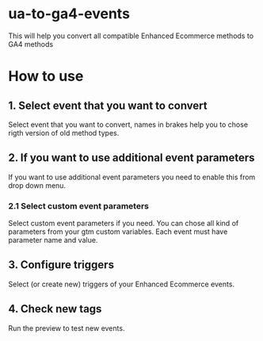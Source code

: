 # ua-to-ga4-events
This will help you convert all compatible Enhanced Ecommerce methods to GA4 methods

# How to use
## 1. Select event that you want to convert
Select event that you want to convert, names in brakes help you to chose rigth version of old method types.
## 2. If you want to use additional event parameters
If you want to use additional event parameters you need to enable this from drop down menu.
### 2.1 Select custom event parameters
Select custom event parameters if you need. You can chose all kind of parameters from your gtm custom variables. Each event must have parameter name and value.
## 3. Configure triggers
Select (or create new) triggers of your Enhanced Ecommerce events.
## 4. Check new tags
Run the preview to test new events.
